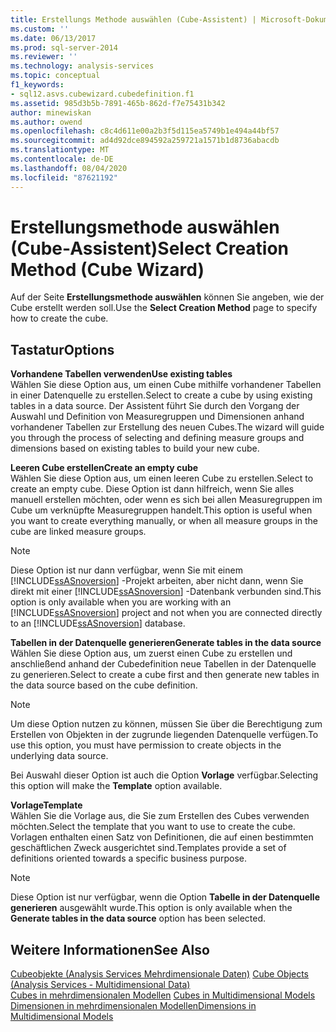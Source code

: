 ```yaml
---
title: Erstellungs Methode auswählen (Cube-Assistent) | Microsoft-Dokumentation
ms.custom: ''
ms.date: 06/13/2017
ms.prod: sql-server-2014
ms.reviewer: ''
ms.technology: analysis-services
ms.topic: conceptual
f1_keywords:
- sql12.asvs.cubewizard.cubedefinition.f1
ms.assetid: 985d3b5b-7891-465b-862d-f7e75431b342
author: minewiskan
ms.author: owend
ms.openlocfilehash: c8c4d611e00a2b3f5d115ea5749b1e494a44bf57
ms.sourcegitcommit: ad4d92dce894592a259721a1571b1d8736abacdb
ms.translationtype: MT
ms.contentlocale: de-DE
ms.lasthandoff: 08/04/2020
ms.locfileid: "87621192"
---
```

# <a name="select-creation-method-cube-wizard"></a><span data-ttu-id="45dd4-102">Erstellungsmethode auswählen (Cube-Assistent)</span><span class="sxs-lookup"><span data-stu-id="45dd4-102">Select Creation Method (Cube Wizard)</span></span>
  <span data-ttu-id="45dd4-103">Auf der Seite **Erstellungsmethode auswählen** können Sie angeben, wie der Cube erstellt werden soll.</span><span class="sxs-lookup"><span data-stu-id="45dd4-103">Use the **Select Creation Method** page to specify how to create the cube.</span></span>  
  
## <a name="options"></a><span data-ttu-id="45dd4-104">Tastatur</span><span class="sxs-lookup"><span data-stu-id="45dd4-104">Options</span></span>  
 <span data-ttu-id="45dd4-105">**Vorhandene Tabellen verwenden**</span><span class="sxs-lookup"><span data-stu-id="45dd4-105">**Use existing tables**</span></span>  
 <span data-ttu-id="45dd4-106">Wählen Sie diese Option aus, um einen Cube mithilfe vorhandener Tabellen in einer Datenquelle zu erstellen.</span><span class="sxs-lookup"><span data-stu-id="45dd4-106">Select to create a cube by using existing tables in a data source.</span></span> <span data-ttu-id="45dd4-107">Der Assistent führt Sie durch den Vorgang der Auswahl und Definition von Measuregruppen und Dimensionen anhand vorhandener Tabellen zur Erstellung des neuen Cubes.</span><span class="sxs-lookup"><span data-stu-id="45dd4-107">The wizard will guide you through the process of selecting and defining measure groups and dimensions based on existing tables to build your new cube.</span></span>  
  
 <span data-ttu-id="45dd4-108">**Leeren Cube erstellen**</span><span class="sxs-lookup"><span data-stu-id="45dd4-108">**Create an empty cube**</span></span>  
 <span data-ttu-id="45dd4-109">Wählen Sie diese Option aus, um einen leeren Cube zu erstellen.</span><span class="sxs-lookup"><span data-stu-id="45dd4-109">Select to create an empty cube.</span></span> <span data-ttu-id="45dd4-110">Diese Option ist dann hilfreich, wenn Sie alles manuell erstellen möchten, oder wenn es sich bei allen Measuregruppen im Cube um verknüpfte Measuregruppen handelt.</span><span class="sxs-lookup"><span data-stu-id="45dd4-110">This option is useful when you want to create everything manually, or when all measure groups in the cube are linked measure groups.</span></span>  
  
> [!NOTE]  
>  <span data-ttu-id="45dd4-111">Diese Option ist nur dann verfügbar, wenn Sie mit einem [!INCLUDE[ssASnoversion](../includes/ssasnoversion-md.md)] -Projekt arbeiten, aber nicht dann, wenn Sie direkt mit einer [!INCLUDE[ssASnoversion](../includes/ssasnoversion-md.md)] -Datenbank verbunden sind.</span><span class="sxs-lookup"><span data-stu-id="45dd4-111">This option is only available when you are working with an [!INCLUDE[ssASnoversion](../includes/ssasnoversion-md.md)] project and not when you are connected directly to an [!INCLUDE[ssASnoversion](../includes/ssasnoversion-md.md)] database.</span></span>  
  
 <span data-ttu-id="45dd4-112">**Tabellen in der Datenquelle generieren**</span><span class="sxs-lookup"><span data-stu-id="45dd4-112">**Generate tables in the data source**</span></span>  
 <span data-ttu-id="45dd4-113">Wählen Sie diese Option aus, um zuerst einen Cube zu erstellen und anschließend anhand der Cubedefinition neue Tabellen in der Datenquelle zu generieren.</span><span class="sxs-lookup"><span data-stu-id="45dd4-113">Select to create a cube first and then generate new tables in the data source based on the cube definition.</span></span>  
  
> [!NOTE]  
>  <span data-ttu-id="45dd4-114">Um diese Option nutzen zu können, müssen Sie über die Berechtigung zum Erstellen von Objekten in der zugrunde liegenden Datenquelle verfügen.</span><span class="sxs-lookup"><span data-stu-id="45dd4-114">To use this option, you must have permission to create objects in the underlying data source.</span></span>  
  
 <span data-ttu-id="45dd4-115">Bei Auswahl dieser Option ist auch die Option **Vorlage** verfügbar.</span><span class="sxs-lookup"><span data-stu-id="45dd4-115">Selecting this option will make the **Template** option available.</span></span>  
  
 <span data-ttu-id="45dd4-116">**Vorlage**</span><span class="sxs-lookup"><span data-stu-id="45dd4-116">**Template**</span></span>  
 <span data-ttu-id="45dd4-117">Wählen Sie die Vorlage aus, die Sie zum Erstellen des Cubes verwenden möchten.</span><span class="sxs-lookup"><span data-stu-id="45dd4-117">Select the template that you want to use to create the cube.</span></span> <span data-ttu-id="45dd4-118">Vorlagen enthalten einen Satz von Definitionen, die auf einen bestimmten geschäftlichen Zweck ausgerichtet sind.</span><span class="sxs-lookup"><span data-stu-id="45dd4-118">Templates provide a set of definitions oriented towards a specific business purpose.</span></span>  
  
> [!NOTE]  
>  <span data-ttu-id="45dd4-119">Diese Option ist nur verfügbar, wenn die Option **Tabelle in der Datenquelle generieren** ausgewählt wurde.</span><span class="sxs-lookup"><span data-stu-id="45dd4-119">This option is only available when the **Generate tables in the data source** option has been selected.</span></span>  
  
## <a name="see-also"></a><span data-ttu-id="45dd4-120">Weitere Informationen</span><span class="sxs-lookup"><span data-stu-id="45dd4-120">See Also</span></span>  
 <span data-ttu-id="45dd4-121">[Cubeobjekte &#40;Analysis Services Mehrdimensionale Daten&#41;](multidimensional-models-olap-logical-cube-objects/cube-objects-analysis-services-multidimensional-data.md) </span><span class="sxs-lookup"><span data-stu-id="45dd4-121">[Cube Objects &#40;Analysis Services - Multidimensional Data&#41;](multidimensional-models-olap-logical-cube-objects/cube-objects-analysis-services-multidimensional-data.md) </span></span>  
 <span data-ttu-id="45dd4-122">[Cubes in mehrdimensionalen Modellen](multidimensional-models/cubes-in-multidimensional-models.md) </span><span class="sxs-lookup"><span data-stu-id="45dd4-122">[Cubes in Multidimensional Models](multidimensional-models/cubes-in-multidimensional-models.md) </span></span>  
 [<span data-ttu-id="45dd4-123">Dimensionen in mehrdimensionalen Modellen</span><span class="sxs-lookup"><span data-stu-id="45dd4-123">Dimensions in Multidimensional Models</span></span>](multidimensional-models/dimensions-in-multidimensional-models.md)  
  
  
